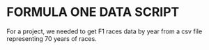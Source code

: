 # FORMULA ONE DATA SCRIPT

For a project, we needed to get F1 races data by year from a csv file representing 70 years of races.
